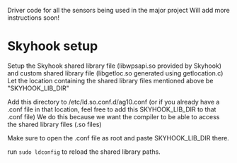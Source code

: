 Driver code for all the sensors being used in the major project
Will add more instructions soon!

# Skyhook setup

Setup the Skyhook shared library file (libwpsapi.so provided by Skyhook) and custom shared library file (libgetloc.so generated using getlocation.c)
Let the location containing the shared library files mentioned above be "SKYHOOK_LIB_DIR"

Add this directory to /etc/ld.so.conf.d/ag10.conf (or if you already have a .conf file in that location, feel free to add this SKYHOOK_LIB_DIR to that .conf file)
We do this because we want the compiler to be able to access the shared library files (.so files)

Make sure to open the .conf file as root and paste SKYHOOK_LIB_DIR there.

run ```sudo ldconfig``` to reload the shared library paths.
